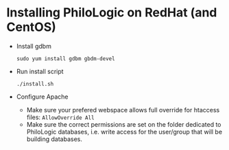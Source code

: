 Installing PhiloLogic on RedHat (and CentOS)
============================================

* Install gdbm

  `sudo yum install gdbm gbdm-devel`


* Run install script

  `./install.sh`

* Configure Apache
  * Make sure your prefered webspace allows full override for htaccess files: `AllowOverride All`
  * Make sure the correct permissions are set on the folder dedicated to PhiloLogic databases, 
    i.e. write access for the user/group that will be building databases.
